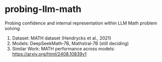 # probing-llm-math
Probing confidence and internal representation within LLM Math problem solving

1. Dataset: MATH dataset (Hendrycks et al., 2021)
2. Models: DeepSeekMath‑7B, Mathstral‑7B (still deciding)
3. Similar Work:
    MATH performance across models: https://arxiv.org/html/2408.10839v1
